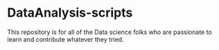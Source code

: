 # DataAnalysis-scripts
This repository is for all of the Data science folks who are passionate to learn and contribute whatever they tried.
